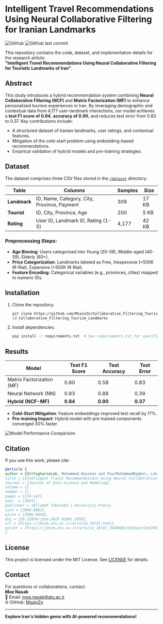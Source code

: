 # Intelligent Travel Recommendations Using Neural Collaborative Filtering for Iranian Landmarks

![GitHub](https://img.shields.io/github/license/MsainZn/Collaborative_Filtering_Tourism_Landmarks?color=blue) 
![GitHub last commit](https://img.shields.io/github/last-commit/MsainZn/Collaborative_Filtering_Tourism_Landmarks)

This repository contains the code, dataset, and implementation details for the research article:  
**"Intelligent Travel Recommendations Using Neural Collaborative Filtering for Touristic Landmarks of Iran"**.

## Abstract
This study introduces a hybrid recommendation system combining **Neural Collaborative Filtering (NCF)** and **Matrix Factorization (MF)** to enhance personalized tourism experiences in Iran. By leveraging demographic and contextual data from 4,177 user-landmark interactions, our model achieves a **test F1 score of 0.84**, **accuracy of 0.90**, and reduces test error from 0.83 to 0.37. Key contributions include:
- A structured dataset of Iranian landmarks, user ratings, and contextual features.
- Mitigation of the cold-start problem using embedding-based recommendations.
- Empirical validation of hybrid models and pre-training strategies.

## Dataset
The dataset comprises three CSV files stored in the [`/dataset`](https://github.com/MsainZn/Collaborative_Filtering_Tourism_Landmarks/tree/master/dataset) directory:

| Table       | Columns                              | Samples | Size  |
|-------------|--------------------------------------|---------|-------|
| **Landmark**  | ID, Name, Category, City, Province, Payment | 309     | 17 KB |
| **Tourist**   | ID, City, Province, Age              | 200     | 5 KB  |
| **Rating**    | User ID, Landmark ID, Rating (1-5)   | 4,177   | 42 KB |

### Preprocessing Steps:
- **Age Binning**: Users categorized into Young (20-39), Middle-aged (40-59), Elderly (60+).
- **Price Categorization**: Landmarks labeled as Free, Inexpensive (<500K IR-Rial), Expensive (>500K IR-Rial).
- **Feature Encoding**: Categorical variables (e.g., provinces, cities) mapped to numeric IDs.

## Installation
1. Clone the repository:
   ```bash
   git clone https://github.com/MsainZn/Collaborative_Filtering_Tourism_Landmarks.git
   cd Collaborative_Filtering_Tourism_Landmarks
   ```
2. Install dependencies:
   ```bash
   pip install -r requirements.txt  # See requirements.txt for specific packages
   ```

## Results
| Model         | Test F1 Score | Test Accuracy | Test Error |
|---------------|---------------|---------------|------------|
| Matrix Factorization (MF) | 0.60          | 0.58          | 0.83       |
| Neural Network (NN)       | 0.83          | 0.88          | 0.39       |
| **Hybrid (NCF-MF)**       | **0.84**      | **0.90**      | **0.37**   |

- **Cold-Start Mitigation**: Feature embeddings improved test recall by 17%.
- **Pre-training Impact**: Hybrid model with pre-trained components converged 30% faster.

![Model Performance Comparison](Images/fig19.png)

## Citation
If you use this work, please cite:
```bibtex
@article {
author = {Zolfagharnasab, Mohammad Hossein and PourMohammadBagher, Latifeh and Bahrani, Mohammad},
title = {Intelligent Travel Recommendations Using Neural Collaborative Filtering for Touristic Landmarks of Iran},
journal = {Journal of Data Science and Modeling},
volume = {},
number = {},
pages = {119-147},
year  = {2025},
publisher = {Allameh Tabataba’i University Press},
issn = {3060-8082}, 
eissn = {2980-9010}, 
doi = {10.22054/jdsm.2025.82861.1059},
url = {https://jdscm.atu.ac.ir/article_18731.html},
eprint = {https://jdscm.atu.ac.ir/article_18731_7b04b80c1b55eacc2a67481dc7df8a4a.pdf}
}	
```

## License
This project is licensed under the MIT License. See [LICENSE](LICENSE.md) for details.

## Contact
For questions or collaborations, contact:  
**Moe Nasab**  
📧 Email: [moe.nasab@atu.ac.ir](mailto:moe.nasab@atu.ac.ir)  
🌐 GitHub: [MsainZn](https://github.com/MsainZn)  

---

**Explore Iran's hidden gems with AI-powered recommendations!**
